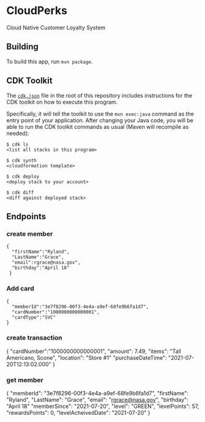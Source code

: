 # CloudPerks 

Cloud Native Customer Loyalty System

## Building

To build this app, run `mvn package`. 

## CDK Toolkit

The [`cdk.json`](./cdk.json) file in the root of this repository includes
instructions for the CDK toolkit on how to execute this program.

Specifically, it will tell the toolkit to use the `mvn exec:java` command as the
entry point of your application. After changing your Java code, you will be able
to run the CDK toolkit commands as usual (Maven will recompile as needed):

    $ cdk ls
    <list all stacks in this program>

    $ cdk synth
    <cloudformation template>

    $ cdk deploy
    <deploy stack to your account>

    $ cdk diff
    <diff against deployed stack>


## Endpoints

### create member

```aidl
{
  "firstName":"Ryland",
  "LastName":"Grace",
  "email":rgrace@nasa.gov",
  "birthday":"April 18"
 }
```

### Add card

```aidl
{
  "memberId":"3e7f8296-00f3-4e4a-a9ef-68fe9b6fa1d7",
  "cardNumber":"1000000000000001",
  "cardType":"SVC"
}
```

### create transaction

{
  "cardNumber":"1000000000000001",
  "amount": 7.49,
  "items": "Tall Americano, Scone",
  "location": "Store #1"
  "purchaseDateTime": "2021-07-20T12:13:02.000"
}

### get member

{
  "memberId": "3e7f8296-00f3-4e4a-a9ef-68fe9b6fa1d7",
  "firstName": "Ryland",
  "LastName": "Grace",
  "email": "rgrace@nasa.gov",
  "birthday": "April 18"
  "memberSince": "2021-07-20",
  "level": "GREEN",
  "levelPoints": 57,
  "rewardsPoints": 0,
  "levelAcheivedDate": "2021-07-20"
}







